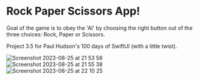 # Rock Paper Scissors App!

Goal of the game is to obey the 'AI' by choosing the right button out of the three choices: Rock, Paper or Scissors.

Project 3.5 for Paul Hudson's 100 days of SwiftUI (with a little twist).

![Screenshot 2023-08-25 at 21 53 56](https://github.com/lyuhiroyama/RockPaperScissors-App/assets/98152295/011eb7a2-9996-4194-b18b-137384636abb)  ![Screenshot 2023-08-25 at 21 55 38](https://github.com/lyuhiroyama/RockPaperScissors-App/assets/98152295/c9d4bae2-323f-4ce4-b689-94013b730e01)  ![Screenshot 2023-08-25 at 22 10 25](https://github.com/lyuhiroyama/RockPaperScissors-App/assets/98152295/682f7732-c47e-4f62-a328-14a5b436cfc6)

